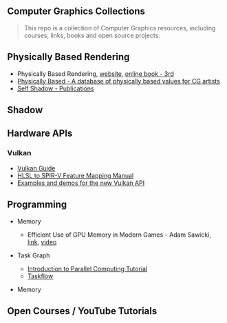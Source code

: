 Computer Graphics Collections
---

> This repo is a collection of Computer Graphics resources, including courses, links, books and open source projects.


## Physically Based Rendering
* Physically Based Rendering, [website](https://pbrt.org/), [online book - 3rd](https://www.pbr-book.org/)
* [Physically Based - A database of physically based values for CG artists](https://physicallybased.info/)
* [Self Shadow - Publications](https://blog.selfshadow.com/publications/)


## Shadow

## Hardware APIs
### Vulkan
* [Vulkan Guide](https://github.com/KhronosGroup/Vulkan-Guide)
* [HLSL to SPIR-V Feature Mapping Manual](https://github.com/microsoft/DirectXShaderCompiler/blob/main/docs/SPIR-V.rst)
* [Examples and demos for the new Vulkan API](https://github.com/SaschaWillems/Vulkan)

## Programming

  * Memory
    * Efficient Use of GPU Memory in Modern Games - Adam Sawicki, [link](https://gpuopen.com/videos/efficient-use-of-gpu-memory-digital-dragons/), [video](https://www.youtube.com/watch?v=ML0YC77bSOc)

  * Task Graph
    * [Introduction to Parallel Computing Tutorial](https://hpc.llnl.gov/documentation/tutorials/introduction-parallel-computing-tutorial)
    * [Taskflow](https://taskflow.github.io/)


  * Memory

## Open Courses / YouTube Tutorials
